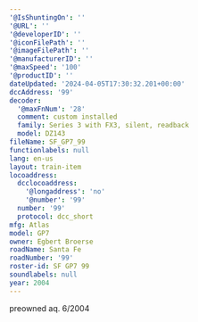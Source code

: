 ```yaml
---
'@IsShuntingOn': ''
'@URL': ''
'@developerID': ''
'@iconFilePath': ''
'@imageFilePath': ''
'@manufacturerID': ''
'@maxSpeed': '100'
'@productID': ''
dateUpdated: '2024-04-05T17:30:32.201+00:00'
dccAddress: '99'
decoder:
  '@maxFnNum': '28'
  comment: custom installed
  family: Series 3 with FX3, silent, readback
  model: DZ143
fileName: SF_GP7_99
functionlabels: null
lang: en-us
layout: train-item
locoaddress:
  dcclocoaddress:
    '@longaddress': 'no'
    '@number': '99'
  number: '99'
  protocol: dcc_short
mfg: Atlas
model: GP7
owner: Egbert Broerse
roadName: Santa Fe
roadNumber: '99'
roster-id: SF GP7 99
soundlabels: null
year: 2004
---
```

preowned aq. 6/2004
